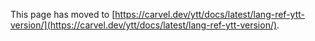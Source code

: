 This page has moved to [https://carvel.dev/ytt/docs/latest/lang-ref-ytt-version/](https://carvel.dev/ytt/docs/latest/lang-ref-ytt-version/).
